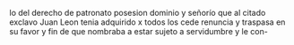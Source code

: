 lo del derecho de patronato posesion dominio y señorío que al citado exclavo Juan Leon tenia adquirido x todos los cede renuncia y traspasa en su favor y fin de que nombraba a estar sujeto a servidumbre y le con-